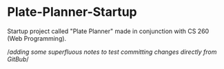 # Plate-Planner-Startup
Startup project called "Plate Planner" made in conjunction with CS 260 (Web Programming).

/*adding some superfluous notes to test committing changes directly from GitBub*/
